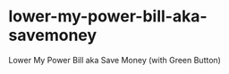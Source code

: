 lower-my-power-bill-aka-savemoney
=================================

Lower My Power Bill aka Save Money (with Green Button)
